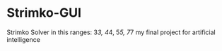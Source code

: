 # Strimko-GUI
Strimko Solver in this ranges: 3*3, 4*4, 5*5, 7*7
my final project for artificial intelligence 
